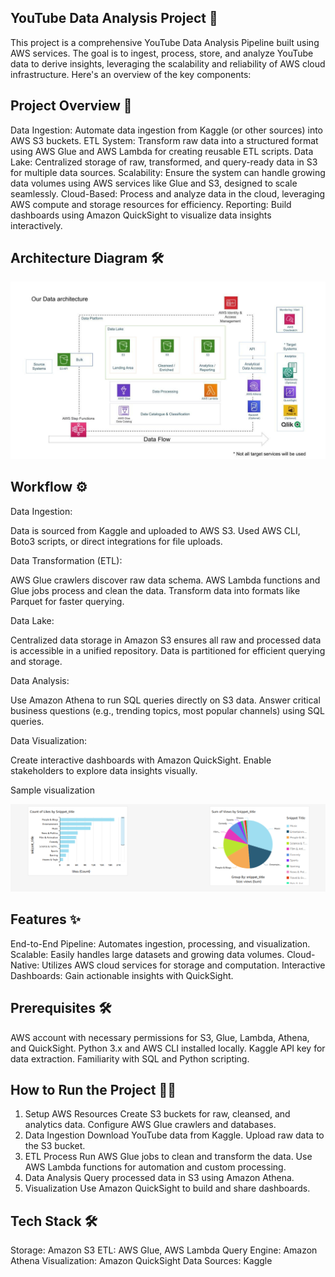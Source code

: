 ## YouTube Data Analysis Project 🚀


This project is a comprehensive YouTube Data Analysis Pipeline built using AWS services. The goal is to ingest, process, store, and analyze YouTube data to derive insights, leveraging the scalability and reliability of AWS cloud infrastructure. Here's an overview of the key components:

## Project Overview 🎯
Data Ingestion: Automate data ingestion from Kaggle (or other sources) into AWS S3 buckets.
ETL System: Transform raw data into a structured format using AWS Glue and AWS Lambda for creating reusable ETL scripts.
Data Lake: Centralized storage of raw, transformed, and query-ready data in S3 for multiple data sources.
Scalability: Ensure the system can handle growing data volumes using AWS services like Glue and S3, designed to scale seamlessly.
Cloud-Based: Process and analyze data in the cloud, leveraging AWS compute and storage resources for efficiency.
Reporting: Build dashboards using Amazon QuickSight to visualize data insights interactively.

## Architecture Diagram 🛠️
![Alt text](architecture.jpeg)

## Workflow ⚙️
Data Ingestion:

Data is sourced from Kaggle and uploaded to AWS S3.
Used AWS CLI, Boto3 scripts, or direct integrations for file uploads.

Data Transformation (ETL):

AWS Glue crawlers discover raw data schema.
AWS Lambda functions and Glue jobs process and clean the data.
Transform data into formats like Parquet for faster querying.

Data Lake:

Centralized data storage in Amazon S3 ensures all raw and processed data is accessible in a unified repository.
Data is partitioned for efficient querying and storage.

Data Analysis:

Use Amazon Athena to run SQL queries directly on S3 data.
Answer critical business questions (e.g., trending topics, most popular channels) using SQL queries.

Data Visualization:

Create interactive dashboards with Amazon QuickSight.
Enable stakeholders to explore data insights visually.

Sample visualization 

![Alt text](quicksight.png)

## Features ✨
End-to-End Pipeline: Automates ingestion, processing, and visualization.
Scalable: Easily handles large datasets and growing data volumes.
Cloud-Native: Utilizes AWS cloud services for storage and computation.
Interactive Dashboards: Gain actionable insights with QuickSight.

## Prerequisites 🛠️
AWS account with necessary permissions for S3, Glue, Lambda, Athena, and QuickSight.
Python 3.x and AWS CLI installed locally.
Kaggle API key for data extraction.
Familiarity with SQL and Python scripting.

## How to Run the Project 🏃‍♂️
1. Setup AWS Resources
Create S3 buckets for raw, cleansed, and analytics data.
Configure AWS Glue crawlers and databases.
2. Data Ingestion
Download YouTube data from Kaggle.
Upload raw data to the S3 bucket.
3. ETL Process
Run AWS Glue jobs to clean and transform the data.
Use AWS Lambda functions for automation and custom processing.
4. Data Analysis
Query processed data in S3 using Amazon Athena.
5. Visualization
Use Amazon QuickSight to build and share dashboards.

## Tech Stack 🛠️
Storage: Amazon S3
ETL: AWS Glue, AWS Lambda
Query Engine: Amazon Athena
Visualization: Amazon QuickSight
Data Sources: Kaggle
